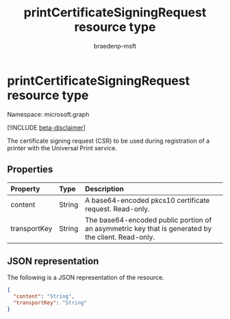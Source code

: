 ﻿---
title: printCertificateSigningRequest resource type
description: The certificate signing request (CSR) to be used during registration of a printer with the Universal Print service.
author: braedenp-msft
localization_priority: Normal
ms.prod: universal-print
doc_type: resourcePageType
---

# printCertificateSigningRequest resource type

Namespace: microsoft.graph

[!INCLUDE [beta-disclaimer](../../includes/beta-disclaimer.md)]

The certificate signing request (CSR) to be used during registration of a printer with the Universal Print service.

## Properties

| Property     | Type   | Description                                                                                        |
| :----------- | :----- | :------------------------------------------------------------------------------------------------- |
| content      | String | A base64-encoded pkcs10 certificate request. Read-only.                                            |
| transportKey | String | The base64-encoded public portion of an asymmetric key that is generated by the client. Read-only. |

## JSON representation

The following is a JSON representation of the resource.

<!-- {
  "blockType": "resource",
  "optionalProperties": [

  ],
  "@odata.type": "microsoft.graph.printCertificateSigningRequest"
}-->

```json
{
  "content": "String",
  "transportKey": "String"
}
```

<!-- uuid: 8fcb5dbc-d5aa-4681-8e31-b001d5168d79
2015-10-25 14:57:30 UTC -->

<!-- {
  "type": "#page.annotation",
  "description": "printCertificateSigningRequest resource",
  "keywords": "",
  "section": "documentation",
  "tocPath": ""
}-->
